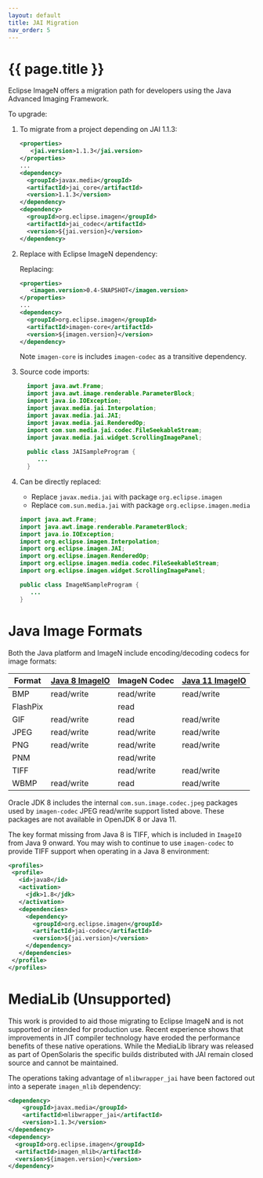 ```yaml
---
layout: default
title: JAI Migration
nav_order: 5
---
```


# {{ page.title }}

Eclipse ImageN offers a migration path for developers using the Java Advanced Imaging Framework.

To upgrade:

1. To migrate from a project depending on JAI 1.1.3:
   
   ```xml
   <properties>
      <jai.version>1.1.3</jai.version>
   </properties>
   ...
   <dependency>
     <groupId>javax.media</groupId>
     <artifactId>jai_core</artifactId>
     <version>1.1.3</version>
   </dependency>
   <dependency>
     <groupId>org.eclipse.imagen</groupId>
     <artifactId>jai_codec</artifactId>
     <version>${jai.version}</version>
   </dependency>
   ```

2. Replace with Eclipse ImageN dependency:
   
   Replacing:
   
   ```xml
   <properties>
      <imagen.version>0.4-SNAPSHOT</imagen.version>
   </properties>
   ...
   <dependency>
     <groupId>org.eclipse.imagen</groupId>
     <artifactId>imagen-core</artifactId>
     <version>${imagen.version}</version>
   </dependency>
   ```
   
   Note `imagen-core` is includes `imagen-codec` as a transitive dependency.

3. Source code imports:
   
   ```java
     import java.awt.Frame;
     import java.awt.image.renderable.ParameterBlock;
     import java.io.IOException;
     import javax.media.jai.Interpolation;
     import javax.media.jai.JAI;
     import javax.media.jai.RenderedOp;
     import com.sun.media.jai.codec.FileSeekableStream;
     import javax.media.jai.widget.ScrollingImagePanel;
     
     public class JAISampleProgram {
        ...
     }
   ```

3. Can be directly replaced:
   
   * Replace `javax.media.jai` with package `org.eclipse.imagen`
   * Replace `com.sun.media.jai` with package `org.eclipse.imagen.media`
   
   ```java
   import java.awt.Frame;
   import java.awt.image.renderable.ParameterBlock;
   import java.io.IOException;
   import org.eclipse.imagen.Interpolation;
   import org.eclipse.imagen.JAI;
   import org.eclipse.imagen.RenderedOp;
   import org.eclipse.imagen.media.codec.FileSeekableStream;
   import org.eclipse.imagen.widget.ScrollingImagePanel;

   public class ImageNSampleProgram {
      ...
   }
   ```

# Java Image Formats

Both the Java platform and ImageN include encoding/decoding codecs for image formats:

Format         | [Java 8 ImageIO](https://docs.oracle.com/javase/8/docs/api/javax/imageio/package-summary.html) | ImageN Codec   | [Java 11 ImageIO](https://docs.oracle.com/en/java/javase/11/docs/api/java.desktop/javax/imageio/package-summary.html)
-------------- | -------------- | -------------- | -------------- 
BMP            | read/write     | read/write     | read/write
FlashPix       |                | read           | 
GIF            | read/write     | read           | read/write
JPEG           | read/write     | read/write     | read/write
PNG            | read/write     | read/write     | read/write
PNM            |                | read/write     | 
TIFF           |                | read/write     | read/write
WBMP           | read/write     | read           | read/write

Oracle JDK 8 includes the internal `com.sun.image.codec.jpeg` packages used by `imagen-codec` JPEG read/write support listed above. These packages are not available in OpenJDK 8 or Java 11.

The key format missing from Java 8 is TIFF, which is included in `ImageIO` from Java 9 onward. You may wish to continue to use `imagen-codec` to provide TIFF support when operating in a Java 8 environment:

```xml
<profiles>
 <profile>
   <id>java8</id>
   <activation>
     <jdk>1.8</jdk>
   </activation>
   <dependencies>
     <dependency>
       <groupId>org.eclipse.imagen</groupId>
       <artifactId>jai-codec</artifactId>
       <version>${jai.version}</version>
     </dependency>
   </dependencies>
 </profile>
</profiles>
```

# MediaLib (Unsupported)

This work is provided to aid those migrating to Eclipse ImageN and is not supported or intended for production use. Recent experience shows that improvements in JIT compiler technology have eroded the performance benefits of these native operations. While the MediaLib library was released as part of OpenSolaris the specific builds distributed with JAI remain closed source and cannot be maintained.

The operations taking advantage of `mlibwrapper_jai` have been factored out into a seperate `imagen_mlib` dependency:

```xml
<dependency>
    <groupId>javax.media</groupId>
    <artifactId>mlibwrapper_jai</artifactId>
    <version>1.1.3</version>
</dependency>
<dependency>
  <groupId>org.eclipse.imagen</groupId>
  <artifactId>imagen_mlib</artifactId>
  <version>${imagen.version}</version>
</dependency>
```

